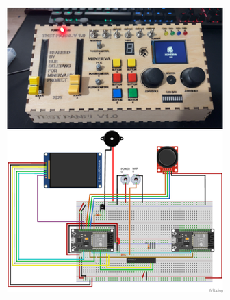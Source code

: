 
![Schema image](https://github.com/tetelie/Minerva-Pilot/blob/main/docs/images/console.png)
![Schema cablages](https://github.com/tetelie/Minerva-Pilot/blob/main/docs/schemas/2_esp.png)
